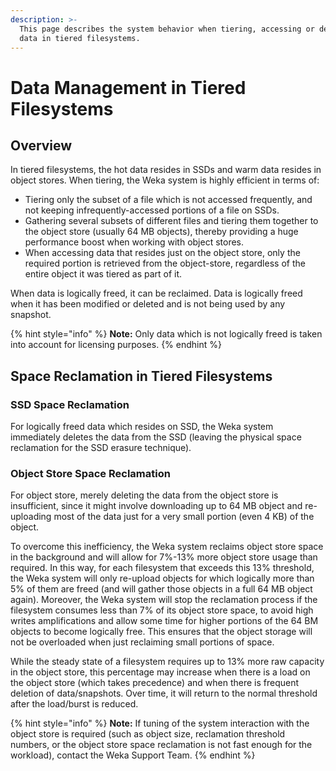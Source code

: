 ```yaml
---
description: >-
  This page describes the system behavior when tiering, accessing or deleting
  data in tiered filesystems.
---
```


# Data Management in Tiered Filesystems

## Overview

In tiered filesystems, the hot data resides in SSDs and warm data resides in object stores. When tiering, the Weka system is highly efficient in terms of:

* Tiering only the subset of a file which is not accessed frequently, and not keeping infrequently-accessed portions of a file on SSDs.
* Gathering several subsets of different files and tiering them together to the object store \(usually 64 MB objects\), thereby providing a huge performance boost when working with object stores.
* When accessing data that resides just on the object store, only the required portion is retrieved from the object-store, regardless of the entire object it was tiered as part of it.

When data is logically freed, it can be reclaimed. Data is logically freed when it has been modified or deleted and is not being used by any snapshot.

{% hint style="info" %}
**Note:** Only data which is not logically freed is taken into account for licensing purposes.
{% endhint %}

## Space Reclamation in Tiered Filesystems

### SSD Space Reclamation

For logically freed data which resides on SSD, the Weka system immediately deletes the data from the SSD \(leaving the physical space reclamation for the SSD erasure technique\).

### Object Store Space Reclamation

For object store, merely deleting the data from the object store is insufficient, since it might involve downloading up to 64 MB object and re-uploading most of the data just for a very small portion \(even 4 KB\) of the object.

To overcome this inefficiency, the Weka system reclaims object store space in the background and will allow for 7%-13% more object store usage than required. In this way, for each filesystem that exceeds this 13% threshold, the Weka system will only re-upload objects for which logically more than 5% of them are freed \(and will gather those objects in a full 64 MB object again\). Moreover, the Weka system will stop the reclamation process if the filesystem consumes less than 7% of its object store space, to avoid high writes amplifications and allow some time for higher portions of the 64 BM objects to become logically free. This ensures that the object storage will not be overloaded when just reclaiming small portions of space.

While the steady state of a filesystem requires up to 13% more raw capacity in the object store, this percentage may increase when there is a load on the object store \(which takes precedence\) and when there is frequent deletion of data/snapshots. Over time, it will return to the normal threshold after the load/burst is reduced.

{% hint style="info" %}
**Note:** If tuning of the system interaction with the object store is required \(such as object size, reclamation threshold numbers, or the object store space reclamation is not fast enough for the workload\), contact the Weka Support Team.
{% endhint %}

